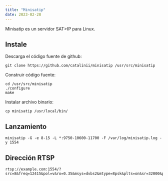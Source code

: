 ```yaml
---
title: "Minisatip"
date: 2023-02-28
---
```


Minisatip es un servidor SAT>IP para Linux.

## Instale[](https://help.cesbo.com/misc/tools-and-utilities/dvb/minisatip#install)

Descarga el código fuente de github:

```
git clone https://github.com/catalinii/minisatip /usr/src/minisatip
```

Construir código fuente:

```
cd /usr/src/minisatip
./configure
make
```

Instalar archivo binario:

```
cp minisatip /usr/local/bin/
```

## Lanzamiento[](https://help.cesbo.com/misc/tools-and-utilities/dvb/minisatip#launch)

```
minisatip -G -e 8-15 -L *:9750-10600-11700 -F /var/log/minisatip.log -y 1554
```

## Dirección RTSP[](https://help.cesbo.com/misc/tools-and-utilities/dvb/minisatip#rtsp-address)

```
rtsp://example.com:1554/?src=8&freq=12415&pol=v&ro=0.35&msys=dvbs2&mtype=8psk&plts=on&sr=32000&pids=all
```
